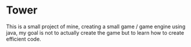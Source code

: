 # Tower
This is a small project of mine, creating a small game / game engine using java, my goal is not to actually create the game but to learn how to create efficient code.

